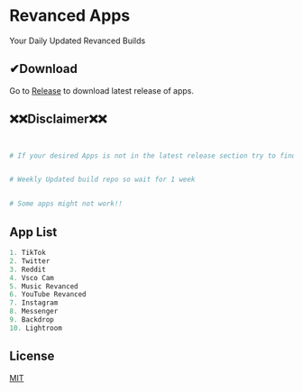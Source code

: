 # Revanced Apps

Your Daily Updated Revanced Builds

## ✔Download

Go to [Release](https://github.com/AdibSadman192/revanced-Apps/releases) to download latest release of apps.



## ❌❌Disclaimer❌❌ 

```python


# If your desired Apps is not in the latest release section try to find it in older releases


# Weekly Updated build repo so wait for 1 week


# Some apps might not work!!
```

## App List
```python
1. TikTok
2. Twitter
3. Reddit
4. Vsco Cam
5. Music Revanced
6. YouTube Revanced
7. Instagram
8. Messenger
9. Backdrop
10. Lightroom
```



## License

[MIT](https://choosealicense.com/licenses/mit/)

